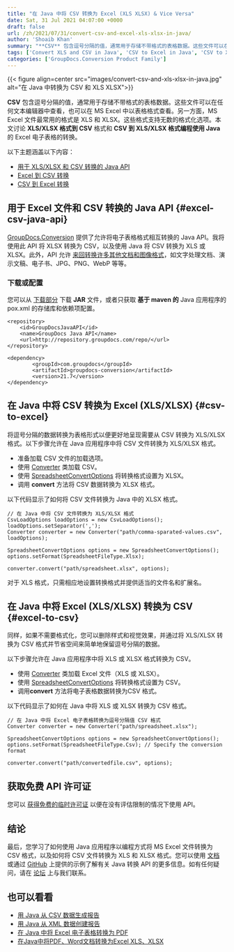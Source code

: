 ```yaml
---
title: "在 Java 中将 CSV 转换为 Excel (XLS XLSX) & Vice Versa"
date: Sat, 31 Jul 2021 04:07:00 +0000
draft: false
url: /zh/2021/07/31/convert-csv-and-excel-xls-xlsx-in-java/
author: 'Shoaib Khan'
summary: "**CSV** 包含逗号分隔的值，通常用于存储不带格式的表格数据。这些文件可以在任何文本编辑器中查看，也可以在 MS Excel 中以表格格式查看。另一方面，MS Excel 文件最常用的格式是 XLS 和 XLSX。这些格式支持无数的格式化选项。本文讨论 **XLS/XLSX 格式到 CSV** 格式和 **CSV 到 XLS/XLSX **格式编程**使用 Java** 的 Excel 电子表格的转换。"
tags: ['Convert XLS and CSV in Java', 'CSV to Excel in Java', 'CSV to XLS in Java', 'CSV to XLSX in Java', 'Excel to CSV in Java', 'XLS to CSV in Java', 'XLSX to CSV in Java']
categories: ['GroupDocs.Conversion Product Family']
---
```




{{< figure align=center src="images/convert-csv-and-xls-xlsx-in-java.jpg" alt="在 Java 中转换为 CSV 和 XLS XLSX">}}


**CSV** 包含逗号分隔的值，通常用于存储不带格式的表格数据。这些文件可以在任何文本编辑器中查看，也可以在 MS Excel 中以表格格式查看。另一方面，MS Excel 文件最常用的格式是 XLS 和 XLSX。这些格式支持无数的格式化选项。本文讨论 **XLS/XLSX 格式到 CSV** 格式和 **CSV 到 XLS/XLSX **格式编程**使用 Java** 的 Excel 电子表格的转换。

以下主题涵盖以下内容：

* [用于 XLS/XLSX 和 CSV 转换的 Java API][1]
* [Excel 到 CSV 转换][2]
* [CSV 到 Excel 转换][3]

## 用于 Excel 文件和 CSV 转换的 Java API {#excel-csv-java-api}

[GroupDocs.Conversion][4] 提供了允许将电子表格格式相互转换的 Java API。我将使用此 API 将 XLSX 转换为 CSV，以及使用 Java 将 CSV 转换为 XLS 或 XLSX。此外，API 允许 [来回转换许多其他文档和图像格式][5]，如文字处理文档、演示文稿、电子书、JPG、PNG、WebP 等等。

### 下载或配置

您可以从 [下载部分][6] 下载 **JAR** 文件，或者只获取 **基于 maven 的** Java 应用程序的 pox.xml 的存储库和依赖项配置。

```
<repository>
	<id>GroupDocsJavaAPI</id>
	<name>GroupDocs Java API</name>
	<url>http://repository.groupdocs.com/repo/</url>
</repository>
```
```
<dependency>
        <groupId>com.groupdocs</groupId>
        <artifactId>groupdocs-conversion</artifactId>
        <version>21.7</version> 
</dependency>
```

## 在 Java 中将 CSV 转换为 Excel (XLS/XLSX) {#csv-to-excel}

将逗号分隔的数据转换为表格形式以便更好地呈现需要从 CSV 转换为 XLS/XLSX 格式。以下步骤允许在 Java 应用程序中将 CSV 文件转换为 XLS/XLSX 格式。

* 准备加载 CSV 文件的加载选项。
* 使用 [Converter][7] 类加载 CSV。
* 使用 [SpreadsheetConvertOptions][8] 将转换格式设置为 XLSX。
* 调用 **convert** 方法将 CSV 数据转换为 XLSX 格式。

以下代码显示了如何将 CSV 文件转换为 Java 中的 XLSX 格式。

```
// 在 Java 中将 CSV 文件转换为 XLS/XLSX 格式
CsvLoadOptions loadOptions = new CsvLoadOptions();
loadOptions.setSeparator(',');
Converter converter = new Converter("path/comma-sparated-values.csv", loadOptions);

SpreadsheetConvertOptions options = new SpreadsheetConvertOptions();
options.setFormat(SpreadsheetFileType.Xlsx);

converter.convert("path/spreadsheet.xlsx", options);
```

对于 XLS 格式，只需相应地设置转换格式并提供适当的文件名和扩展名。

## 在 Java 中将 Excel (XLS/XLSX) 转换为 CSV {#excel-to-csv}

同样，如果不需要格式化，您可以删除样式和视觉效果，并通过将 XLS/XLSX 转换为 CSV 格式并节省空间来简单地保留逗号分隔的数据。

以下步骤允许在 Java 应用程序中将 XLS 或 XLSX 格式转换为 CSV。

* 使用 [Converter][9] 类加载 Excel 文件（XLS 或 XLSX）。
* 使用 [SpreadsheetConvertOptions][10] 将转换格式设置为 CSV。
* 调用**convert** 方法将电子表格数据转换为CSV 格式。

以下代码显示了如何在 Java 中将 XLS 或 XLSX 转换为 CSV 格式。

```
// 在 Java 中将 Excel 电子表格转换为逗号分隔值 CSV 格式
Converter converter = new Converter("path/spreadsheet.xlsx");

SpreadsheetConvertOptions options = new SpreadsheetConvertOptions();
options.setFormat(SpreadsheetFileType.Csv); // Specify the conversion format

converter.convert("path/convertedfile.csv", options);
```

## 获取免费 API 许可证

您可以 [获得免费的临时许可证][11] 以便在没有评估限制的情况下使用 API。

## 结论

最后，您学习了如何使用 Java 应用程序以编程方式将 MS Excel 文件转换为 CSV 格式，以及如何将 CSV 文件转换为 XLS 和 XLSX 格式。您可以使用 [文档][12] 或通过 [GitHub][13] 上提供的示例了解有关 Java 转换 API 的更多信息。如有任何疑问，请在 [论坛][14] 上与我们联系。

## 也可以看看

* [用 Java 从 CSV 数据生成报告][15]
* [用 Java 从 XML 数据创建报告][16]
* [在 Java 中将 Excel 电子表格转换为 PDF][17]
* [在Java中将PDF、Word文档转换为Excel XLS、XLSX][18]







[1]: #excel-csv-java-api
[2]: #excel-to-csv
[3]: #csv-to-excel
[4]: https://products.groupdocs.com/conversion/
[5]: https://docs.groupdocs.com/conversion/java/supported-document-formats/
[6]: https://downloads.groupdocs.com/conversion
[7]: https://apireference.groupdocs.com/conversion/java/com.groupdocs.conversion/Converter
[8]: https://apireference.groupdocs.com/conversion/java/com.groupdocs.conversion.options.convert/SpreadsheetConvertOptions
[9]: https://apireference.groupdocs.com/conversion/java/com.groupdocs.conversion/Converter
[10]: https://apireference.groupdocs.com/conversion/java/com.groupdocs.conversion.options.convert/SpreadsheetConvertOptions
[11]: https://purchase.groupdocs.com/temporary-license
[12]: https://docs.groupdocs.com/conversion
[13]: https://github.com/groupdocs-conversion
[14]: https://forum.groupdocs.com/
[15]: https://blog.groupdocs.com/2021/07/07/generate-reports-from-csv-data-in-java/
[16]: https://blog.groupdocs.com/2021/07/10/generate-reports-from-xml-data-in-java/
[17]: https://blog.groupdocs.com/2021/11/21/convert-excel-spreadsheets-to-pdf-in-java/
[18]: https://blog.groupdocs.com/2021/05/22/convert-documents-to-excel-xls-xlsx-in-java/


